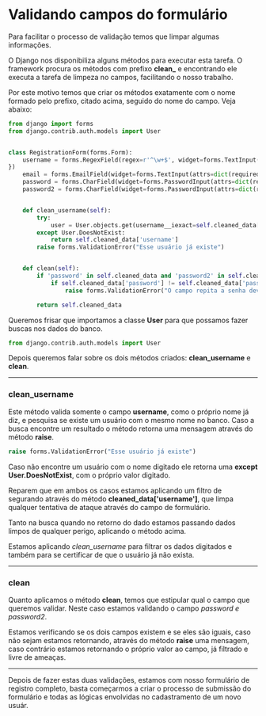 # Validando campos do formulário

Para facilitar o processo de validação temos que limpar algumas informações.

O Django nos disponibiliza alguns métodos para executar esta tarefa. O framework procura os métodos com prefixo **clean_** e encontrando ele executa a tarefa de limpeza no campos, facilitando o nosso trabalho.

Por este motivo temos que criar os métodos exatamente com o nome formado pelo prefixo, citado acima, seguido do nome do campo. Veja abaixo:

```python
from django import forms
from django.contrib.auth.models import User


class RegistrationForm(forms.Form):
	username = forms.RegexField(regex=r'^\w+$', widget=forms.TextInput(attrs=dict(required=True, max_lenght=30)), label='Usuário', error_messages={'invalid': 'Usuário pode conter apenas letras e números.'
})
	email = forms.EmailField(widget=forms.TextInput(attrs=dict(required=True, max_lenght=30)), label='Email')
	password = forms.CharField(widget=forms.PasswordInput(attrs=dict(required=True, max_lenght=30, render_value=False)), label='Senha')
	password2 = forms.CharField(widget=forms.PasswordInput(attrs=dict(required=True, max_lenght=30, render_value=False)), label='Repita a senha')


    def clean_username(self):
        try:
            user = User.objects.get(username__iexact=self.cleaned_data['username'])
        except User.DoesNotExist:
            return self.cleaned_data['username']
        raise forms.ValidationError("Esse usuário já existe")


    def clean(self):
        if 'password' in self.cleaned_data and 'password2' in self.cleaned_data:
            if self.cleaned_data['password'] != self.cleaned_data['password2']:
                raise forms.ValidationError("O campo repita a senha deve ser igual a senha")

        return self.cleaned_data
```

Queremos frisar que importamos a classe **User** para que possamos fazer buscas nos dados do banco.

```python
from django.contrib.auth.models import User
```

Depois queremos falar sobre os dois métodos criados: **clean_username** e **clean**.

***

### clean_username

Este método valida somente o campo **username**, como o próprio nome já diz, e pesquisa se existe um usuário com o mesmo nome no banco. Caso a busca encontre um resultado o método retorna uma mensagem através do método **raise**.

```python
raise forms.ValidationError("Esse usuário já existe")
```

Caso não encontre um usuário com o nome digitado ele retorna uma **except User.DoesNotExist**, com o próprio valor digitado.

Reparem que em ambos os casos estamos aplicando um filtro de segurando através do método **cleaned_data['username']**, que limpa qualquer tentativa de ataque através do campo de formulário.

Tanto na busca quando no retorno do dado estamos passando dados limpos de qualquer perigo, aplicando o método acima.

Estamos aplicando *clean_username* para filtrar os dados digitados e também para se certificar de que o usuário já não exista.

***

### clean

Quanto aplicamos o método **clean**, temos que estipular qual o campo que queremos validar. Neste caso estamos validando o campo *password e password2*.

Estamos verificando se os dois campos existem e se eles são iguais, caso não sejam estamos retornando, através do método **raise** uma mensagem, caso contrário estamos retornando o próprio valor ao campo, já filtrado e livre de ameaças.

***

Depois de fazer estas duas validações, estamos com nosso formulário de registro completo, basta começarmos a criar o processo de submissão do formulário e todas as lógicas envolvidas no cadastramento de um novo usuár.